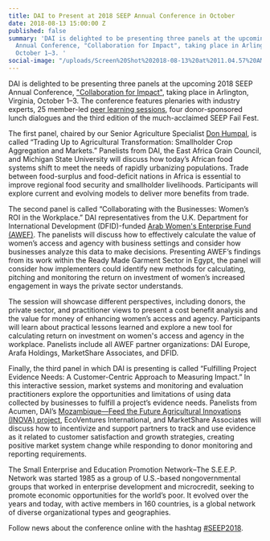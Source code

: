 ```yaml
---
title: DAI to Present at 2018 SEEP Annual Conference in October
date: 2018-08-13 15:00:00 Z
published: false
summary: 'DAI is delighted to be presenting three panels at the upcoming 2018 SEEP
  Annual Conference, "Collaboration for Impact", taking place in Arlington, Virginia,
  October 1–3. '
social-image: "/uploads/Screen%20Shot%202018-08-13%20at%2011.04.57%20AM.png"
---
```


DAI is delighted to be presenting three panels at the upcoming 2018 SEEP Annual Conference, ["Collaboration for Impact"](https://seepnetwork.org/Theme-Technical-Tracks), taking place in Arlington, Virginia, October 1–3. The conference features plenaries with industry experts, 25 member-led [peer learning sessions](https://seepnetwork.org/Peer-Learning-Sessions), four donor-sponsored lunch dialogues and the third edition of the much-acclaimed SEEP Fail Fest. 

The first panel, chaired by our Senior Agriculture Specialist [Don Humpal](https://www.dai.com/who-we-are/our-team/don-humpal), is called “Trading Up to Agricultural Transformation: Smallholder Crop Aggregation and Markets.” Panelists from DAI, the East Africa Grain Council, and Michigan State University will discuss how today’s African food systems shift to meet the needs of rapidly urbanizing populations. Trade between food-surplus and food-deficit nations in Africa is essential to improve regional food security and smallholder livelihoods. Participants will explore current and evolving models to deliver more benefits from trade. 

The second panel is called “Collaborating with the Businesses: Women’s ROI in the Workplace.” DAI representatives from the U.K. Department for International Development (DFID)-funded [Arab Women's Enterprise Fund (AWEF)](https://www.dai.com/our-work/projects/jordan-egypt-and-palestine-arab-women-enterprise-fund). The panelists will discuss how to effectively calculate the value of women’s access and agency with business settings and consider how businesses analyze this data to make decisions. Presenting AWEF’s findings from its work within the Ready Made Garment Sector in Egypt, the panel will consider how implementers could identify new methods for calculating, pitching and monitoring the return on investment of women’s increased engagement in ways the private sector understands. 

The session will showcase different perspectives, including donors, the private sector, and practitioner views to present a cost benefit analysis and the value for money of enhancing women’s access and agency. Participants will learn about practical lessons learned and explore a new tool for calculating return on investment on women's access and agency in the workplace. Panelists include all AWEF partner organizations: DAI Europe, Arafa Holdings, MarketShare Associates, and DFID.

Finally, the third panel in which DAI is presenting is called “Fulfilling Project Evidence Needs: A Customer-Centric Approach to Measuring Impact.” In this interactive session, market systems and monitoring and evaluation practitioners explore the opportunities and limitations of using data collected by businesses to fulfill a project’s evidence needs. Panelists from Acumen, DAI’s [Mozambique—Feed the Future Agricultural Innovations (INOVA) project](https://www.dai.com/our-work/projects/mozambique-feed-the-future-agricultural-innovations-inova-project-description), EcoVentures International, and MarketShare Associates will discuss how to incentivize and support partners to track and use evidence as it related to customer satisfaction and growth strategies, creating positive market system change while responding to donor monitoring and reporting requirements.

The Small Enterprise and Education Promotion Network–The S.E.E.P. Network was started 1985 as a group of U.S.-based nongovernmental groups that worked in enterprise development and microcredit, seeking to promote economic opportunities for the world’s poor. It evolved over the years and today, with active members in 160 countries, is a global network of diverse organizational types and geographies.

Follow news about the conference online with the hashtag [#SEEP2018](https://twitter.com/hashtag/SEEP2018?src=hash&lang=en).